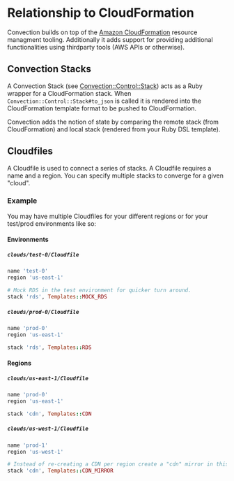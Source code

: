 # Relationship to CloudFormation
Convection builds on top of the [Amazon CloudFormation](https://aws.amazon.com/cloudformation/) resource managment tooling. Additionally it adds support for providing additional functionalities using thirdparty tools (AWS APIs or otherwise).

## Convection Stacks
A Convection Stack (see [Convection::Control::Stack][convection-stack-api]) acts as a Ruby wrapper for a CloudFormation stack. When `Convection::Control::Stack#to_json` is called it is rendered into the CloudFormation template format to be pushed to CloudFormation.

Convection adds the notion of state by comparing the remote stack (from CloudFormation) and local stack (rendered from your Ruby DSL template).

## Cloudfiles
A Cloudfile is used to connect a series of stacks. A Cloudfile requires a name and a region. You can specify multiple stacks to converge for a given "cloud".

### Example
You may have multiple Cloudfiles for your different regions or for your test/prod environments like so:

#### Environments
##### `clouds/test-0/Cloudfile`
```ruby
name 'test-0'
region 'us-east-1'

# Mock RDS in the test environment for quicker turn around.
stack 'rds', Templates::MOCK_RDS
```

##### `clouds/prod-0/Cloudfile`
```ruby
name 'prod-0'
region 'us-east-1'

stack 'rds', Templates::RDS
```

#### Regions
##### `clouds/us-east-1/Cloudfile`
```ruby
name 'prod-0'
region 'us-east-1'

stack 'cdn', Templates::CDN
```

##### `clouds/us-west-1/Cloudfile`
```ruby
name 'prod-1'
region 'us-west-1'

# Instead of re-creating a CDN per region create a "cdn" mirror in this region.
stack 'cdn', Templates::CDN_MIRROR
```

[convection-stack-api]: http://www.rubydoc.info/gems/convection/Convection/Control/Stack
